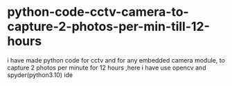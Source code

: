 # python-code-cctv-camera-to-capture-2-photos-per-min-till-12-hours
i have made python code for cctv and for any embedded camera module, to capture 2 photos per minute for 12 hours ,here i have use opencv and spyder(python3.10) ide 
